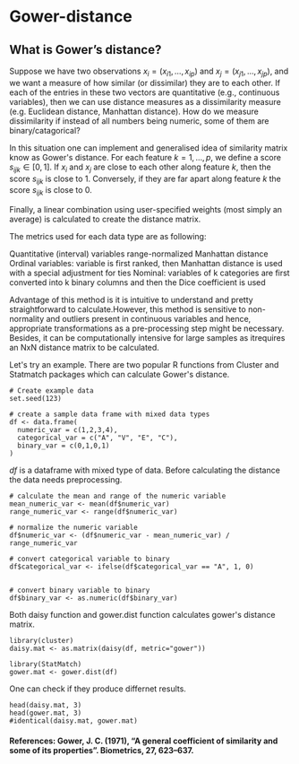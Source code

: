 # Gower-distance

## What is Gower’s distance?

Suppose we have two observations $x_i = (x_{i1}, \dots, x_{ip})$ and $x_j = (x_{j1}, \dots, x_{jp})$, and we want a measure of how similar (or dissimilar) they are to each other. If each of the entries in these two vectors are quantitative (e.g., continuous variables), then we can use distance measures as a dissimilarity measure (e.g. Euclidean distance, Manhattan distance). How do we measure dissimilarity if instead of all numbers being numeric, some of them are binary/catagorical?

In this situation one can implement and generalised idea of similarity matrix know as Gower's distance. For each feature $k = 1, \dots, p$, we define a score $s_{ijk} \in [0,1]$. If $x_i$ and $x_j$ are close to each other along feature $k$, then the score $s_{ijk}$ is close to $1$. Conversely, if they are far apart along feature $k$ the score $s_{ijk}$ is close to $0$.

Finally, a linear combination using user-specified weights (most simply an average) is calculated to create the distance matrix.

The metrics used for each data type are as following:

Quantitative (interval) variables range-normalized Manhattan distance
Ordinal variables: variable is first ranked, then Manhattan distance is used with a special adjustment for ties
Nominal: variables of k categories are first converted into k binary columns and then the Dice coefficient is used

Advantage of this method is it is intuitive to understand and pretty straightforward to calculate.However, this method is sensitive to non-normality and outliers present in continuous variables and hence, appropriate transformations as a pre-processing step might be necessary. Besides, it can be computationally intensive for large samples as itrequires an NxN distance matrix to be calculated.

Let's try an example. There are two popular R functions from Cluster and Statmatch packages which can calculate Gower's distance.


```
# Create example data
set.seed(123)

# create a sample data frame with mixed data types
df <- data.frame(
  numeric_var = c(1,2,3,4),
  categorical_var = c("A", "V", "E", "C"),
  binary_var = c(0,1,0,1)
)

```
$df$ is a dataframe with mixed type of data. Before calculating the distance the data needs preprocessing.

```
# calculate the mean and range of the numeric variable
mean_numeric_var <- mean(df$numeric_var)
range_numeric_var <- range(df$numeric_var)

# normalize the numeric variable
df$numeric_var <- (df$numeric_var - mean_numeric_var) / range_numeric_var

# convert categorical variable to binary
df$categorical_var <- ifelse(df$categorical_var == "A", 1, 0)


# convert binary variable to binary
df$binary_var <- as.numeric(df$binary_var)

```
Both daisy function and gower.dist function calculates gower's distance matrix. 
```
library(cluster)
daisy.mat <- as.matrix(daisy(df, metric="gower"))

library(StatMatch)
gower.mat <- gower.dist(df)
```

One can check if they produce differnet results.
```
head(daisy.mat, 3)
head(gower.mat, 3)
#identical(daisy.mat, gower.mat)
```








#### References: Gower, J. C. (1971), “A general coefficient of similarity and some of its properties”. Biometrics, 27, 623–637.




